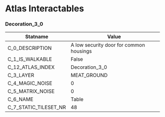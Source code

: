 

# Atlas Interactables





### Decoration_3_0
| Statname | Value | 
|  --  |  --  | 
| C_0_DESCRIPTION | A low security door for common housings | 
| C_1_IS_WALKABLE | False | 
| C_12_ATLAS_INDEX | Decoration_3_0 | 
| C_3_LAYER | MEAT_GROUND | 
| C_4_MAGIC_NOISE | 0 | 
| C_5_MATRIX_NOISE | 0 | 
| C_6_NAME | Table | 
| C_7_STATIC_TILESET_NR | 48 | 

